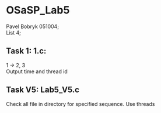 # OSaSP_Lab5
Pavel Bobryk 051004;  
List 4;  
## Task 1: 1.c:
1 -> 2, 3  
Output time and thread id  
## Task V5: Lab5_V5.c
Check all file in directory for specified sequence. Use threads
